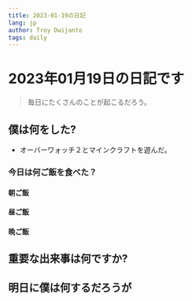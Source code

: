 ```yaml
---
title: 2023-01-19の日記
lang: jp
author: Troy Dwijanto
tags: daily
---
```

# 2023年01月19日の日記です
> 毎日にたくさんのことが起こるだろう。

## 僕は何をした?
- オーバーワォッチ２とマインクラフトを遊んだ。

### 今日は何ご飯を食べた？
#### 朝ご飯
#### 昼ご飯
#### 晩ご飯

## 重要な出来事は何ですか?

## 明日に僕は何するだろうが